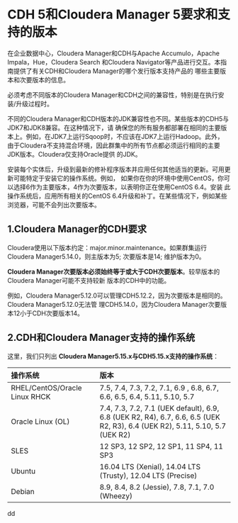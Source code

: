 CDH 5和Cloudera Manager 5要求和支持的版本
================================================================================
在企业数据中心，Cloudera Manager和CDH与Apache Accumulo，Apache Impala，Hue，Cloudera Search
和Cloudera Navigator等产品进行交互。本指南提供了有关CDH和Cloudera Manager的哪个发行版本支持产品的
哪些主要版本和次要版本的信息。

必须考虑不同版本的Cloudera Manager和CDH之间的兼容性，特别是在执行安装/升级过程时。

不同的Cloudera Manager和CDH版本的JDK兼容性也不同。某些版本的CDH5与JDK7和JDK8兼容。在这种情况下，请
确保您的所有服务都部署在相同的主要版本上。例如，在JDK7上运行Sqoop时，不应该在JDK7上运行Hadoop。此外，
由于Cloudera不支持混合环境，因此群集中的所有节点都必须运行相同的主要JDK版本。Cloudera仅支持Oracle提供
的JDK。

安装每个实体后，升级到最新的修补程序版本并应用任何其他适当的更新。可用更新可能特定于安装它的操作系统。例如，
如果你在你的环境中使用CentOS，你可以选择6作为主要版本，4作为次要版本，以表明你正在使用CentOS 6.4。安装
此操作系统后，应用所有相关的CentOS 6.4升级和补丁。在某些情况下，例如某些浏览器，可能不会列出次要版本。

## 1.Cloudera Manager的CDH要求
Cloudera使用以下版本约定：major.minor.maintenance。如果群集运行Cloudera Manager5.14.0，则主版本为5;
次要版本是14; 维护版本为0。

**Cloudera Manager次要版本必须始终等于或大于CDH次要版本**。较早版本的Cloudera Manager可能不支持较新
版本的CDH中的功能。

例如，Cloudera Manager5.12.0可以管理CDH5.12.2，因为次要版本是相同的。Cloudera Manager5.12.0无法管
理CDH5.14.0，因为Cloudera Manager次要版本12小于CDH次要版本14。

## 2.CDH和Cloudera Manager支持的操作系统
这里，我们只列出 **Cloudera Manager5.15.x与CDH5.15.x支持的操作系统**：

| 操作系统 | 版本 |
| :------------- | :------------- |
| RHEL/CentOS/Oracle Linux RHCK | 7.5, 7.4, 7.3, 7.2, 7.1, 6.9 , 6.8, 6.7, 6.6, 6.5, 6.4, 5.11, 5.10, 5.7 |
| Oracle Linux (OL) | 7.4, 7.3, 7.2, 7.1 (UEK default), 6.9, 6.8 (UEK R2, R4), 6.7, 6.6, 6.5 (UEK R2, R3), 6.4 (UEK R2), 5.11, 5.10, 5.7 (UEK R2) |
| SLES | 12 SP3, 12 SP2, 12 SP1, 11 SP4, 11 SP3 |
| Ubuntu | 16.04 LTS (Xenial), 14.04 LTS (Trusty), 12.04 LTS (Precise) |
| Debian | 8.9, 8.4, 8.2 (Jessie), 7.8, 7.1, 7.0 (Wheezy) |












































dd
